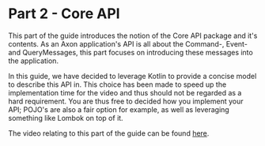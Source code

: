 # Part 2 - Core API

This part of the guide introduces the notion of the Core API package and it's contents.
As an Axon application's API is all about the Command-, Event- and QueryMessages,
 this part focuses on introducing these messages into the application.  

In this guide, we have decided to leverage Kotlin to provide a concise model to describe this API in.
This choice has been made to speed up the implementation time for the video
 and thus should not be regarded as a hard requirement.
You are thus free to decided how you implement your API; POJO's are also a fair option for example,
 as well as leveraging something like Lombok on top of it.

The video relating to this part of the guide can be found [here]().